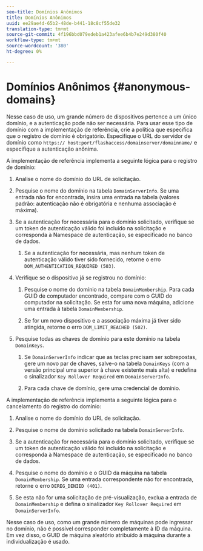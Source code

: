 ```yaml
---
seo-title: Domínios Anônimos
title: Domínios Anônimos
uuid: ee29ae4d-65b2-48de-b441-18c8cf55de32
translation-type: tm+mt
source-git-commit: 4f196bbd079edeb1a423afee6b4b7e249d380f40
workflow-type: tm+mt
source-wordcount: '380'
ht-degree: 0%

---
```



# Domínios Anônimos {#anonymous-domains}

Nesse caso de uso, um grande número de dispositivos pertence a um único domínio, e a autenticação pode não ser necessária. Para usar esse tipo de domínio com a implementação de referência, crie a política que especifica que o registro de domínio é obrigatório. Especifique o URL do servidor de domínio como `https:// host:port/flashaccess/domainserver/domainname/` e especifique a autenticação anônima.

A implementação de referência implementa a seguinte lógica para o registro de domínio:

1. Analise o nome do domínio do URL de solicitação.
1. Pesquise o nome do domínio na tabela `DomainServerInfo`. Se uma entrada não for encontrada, insira uma entrada na tabela (valores padrão: autenticação não é obrigatória e nenhuma associação é máxima).
1. Se a autenticação for necessária para o domínio solicitado, verifique se um token de autenticação válido foi incluído na solicitação e corresponda à Namespace de autenticação, se especificado no banco de dados.

   1. Se a autenticação for necessária, mas nenhum token de autenticação válido tiver sido fornecido, retorne o erro `DOM_AUTHENTICATION_REQUIRED (503)`.

1. Verifique se o dispositivo já se registrou no domínio:

   1. Pesquise o nome do domínio na tabela `DomainMembership`. Para cada GUID de computador encontrado, compare com o GUID do computador na solicitação. Se esta for uma nova máquina, adicione uma entrada à tabela `DomainMembership`.

   1. Se for um novo dispositivo e a associação máxima já tiver sido atingida, retorne o erro `DOM_LIMIT_REACHED (502)`.

1. Pesquise todas as chaves de domínio para este domínio na tabela `DomainKeys`.

   1. Se `DomainServerInfo` indicar que as teclas precisam ser sobrepostas, gere um novo par de chaves, salve-o na tabela `DomainKeys` (com a versão principal uma superior à chave existente mais alta) e redefina o sinalizador `Key Rollover Required` em `DomainServerInfo`.

   1. Para cada chave de domínio, gere uma credencial de domínio.

A implementação de referência implementa a seguinte lógica para o cancelamento do registro do domínio:

1. Analise o nome do domínio do URL de solicitação.
1. Pesquise o nome de domínio solicitado na tabela `DomainServerInfo`.
1. Se a autenticação for necessária para o domínio solicitado, verifique se um token de autenticação válido foi incluído na solicitação e corresponda à Namespace de autenticação, se especificado no banco de dados.
1. Pesquise o nome do domínio e o GUID da máquina na tabela `DomainMembership`. Se uma entrada correspondente não for encontrada, retorne o erro `DEREG_DENIED (401)`.

1. Se esta não for uma solicitação de pré-visualização, exclua a entrada de `DomainMembership` e defina o sinalizador `Key Rollover Required` em `DomainServerInfo`.

Nesse caso de uso, como um grande número de máquinas pode ingressar no domínio, não é possível corresponder completamente à ID da máquina. Em vez disso, o GUID de máquina aleatório atribuído à máquina durante a individualização é usado.
